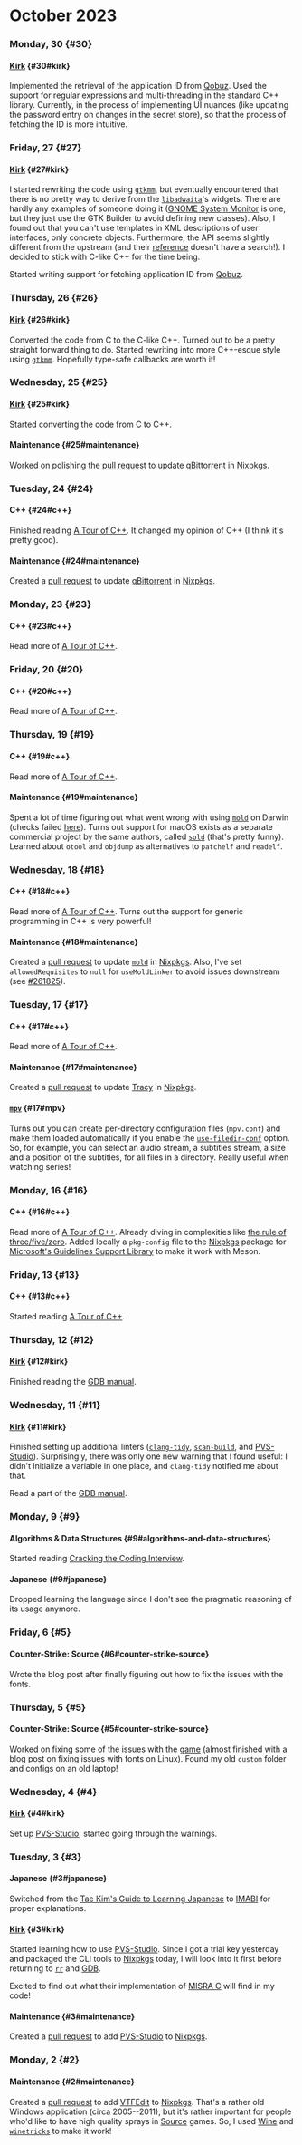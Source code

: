 # October 2023

### Monday, 30 {#30}

#### [Kirk](../../git.md#kirk) {#30#kirk}

Implemented the retrieval of the application ID from [Qobuz](https://www.qobuz.com). Used the support for regular expressions and multi-threading in the standard C++ library. Currently, in the process of implementing UI nuances (like updating the password entry on changes in the secret store), so that the process of fetching the ID is more intuitive.

### Friday, 27 {#27}

#### [Kirk](../../git.md#kirk) {#27#kirk}

I started rewriting the code using [`gtkmm`](https://gtkmm.org), but eventually encountered that there is no pretty way to derive from the [`libadwaita`](https://gitlab.gnome.org/GNOME/libadwaita)'s widgets. There are hardly any examples of someone doing it ([GNOME System Monitor](https://gitlab.gnome.org/GNOME/gnome-system-monitor/) is one, but they just use the GTK Builder to avoid defining new classes). Also, I found out that you can't use templates in XML descriptions of user interfaces, only concrete objects. Furthermore, the API seems slightly different from the upstream (and their [reference](https://gnome.pages.gitlab.gnome.org/gtkmm) doesn't have a search!). I decided to stick with C-like C++ for the time being.

Started writing support for fetching application ID from [Qobuz](https://www.qobuz.com).

### Thursday, 26 {#26}

#### [Kirk](../../git.md#kirk) {#26#kirk}

Converted the code from C to the C-like C++. Turned out to be a pretty straight forward thing to do. Started rewriting into more C++-esque style using [`gtkmm`](https://gtkmm.org). Hopefully type-safe callbacks are worth it!

### Wednesday, 25 {#25}

#### [Kirk](../../git.md#kirk) {#25#kirk}

Started converting the code from C to C++.

#### Maintenance {#25#maintenance}

Worked on polishing the [pull request](https://github.com/NixOS/nixpkgs/pull/263111) to update [qBittorrent](https://www.qbittorrent.org) in [Nixpkgs](https://github.com/NixOS/nixpkgs).

### Tuesday, 24 {#24}

#### C++ {#24#c++}

Finished reading [A Tour of C++](https://www.stroustrup.com/tour3.html). It changed my opinion of C++ (I think it's pretty good).

#### Maintenance {#24#maintenance}

Created a [pull request](https://github.com/NixOS/nixpkgs/pull/263111) to update [qBittorrent](https://www.qbittorrent.org) in [Nixpkgs](https://github.com/NixOS/nixpkgs).

### Monday, 23 {#23}

#### C++ {#23#c++}

Read more of [A Tour of C++](https://www.stroustrup.com/tour3.html).

### Friday, 20 {#20}

#### C++ {#20#c++}

Read more of [A Tour of C++](https://www.stroustrup.com/tour3.html).

### Thursday, 19 {#19}

#### C++ {#19#c++}

Read more of [A Tour of C++](https://www.stroustrup.com/tour3.html).

#### Maintenance {#19#maintenance}

Spent a lot of time figuring out what went wrong with using [`mold`](https://github.com/rui314/mold) on Darwin (checks failed [here](https://github.com/NixOS/nixpkgs/pull/261856)). Turns out support for macOS exists as a separate commercial project by the same authors, called [`sold`](https://github.com/bluewhalesystems/sold) (that's pretty funny). Learned about `otool` and `objdump` as alternatives to `patchelf` and `readelf`.

### Wednesday, 18 {#18}

#### C++ {#18#c++}

Read more of [A Tour of C++](https://www.stroustrup.com/tour3.html). Turns out the support for generic programming in C++ is very powerful!

#### Maintenance {#18#maintenance}

Created a [pull request](https://github.com/NixOS/nixpkgs/pull/261856) to update [`mold`](https://github.com/rui314/mold) in [Nixpkgs](https://github.com/NixOS/nixpkgs). Also, I've set `allowedRequisites` to `null` for `useMoldLinker` to avoid issues downstream (see [#261825](https://github.com/NixOS/nixpkgs/issues/261825)).

### Tuesday, 17 {#17}

#### C++ {#17#c++}

Read more of [A Tour of C++](https://www.stroustrup.com/tour3.html).

#### Maintenance {#17#maintenance}

Created a [pull request](https://github.com/NixOS/nixpkgs/pull/261589) to update [Tracy](https://github.com/wolfpld/tracy) in [Nixpkgs](https://github.com/NixOS/nixpkgs).

#### [`mpv`](https://mpv.io) {#17#mpv}

Turns out you can create per-directory configuration files (`mpv.conf`) and make them loaded automatically if you enable the [`use-filedir-conf`](https://mpv.io/manual/stable/#options-use-filedir-conf) option. So, for example, you can select an audio stream, a subtitles stream, a size and a position of the subtitles, for all files in a directory. Really useful when watching series!

### Monday, 16 {#16}

#### C++ {#16#c++}

Read more of [A Tour of C++](https://www.stroustrup.com/tour3.html). Already diving in complexities like [the rule of three/five/zero](https://en.cppreference.com/w/cpp/language/rule_of_three). Added locally a `pkg-config` file to the [Nixpkgs](https://github.com/NixOS/nixpkgs) package for [Microsoft's Guidelines Support Library](https://github.com/Microsoft/GSL) to make it work with Meson.

### Friday, 13 {#13}

#### C++ {#13#c++}

Started reading [A Tour of C++](https://www.stroustrup.com/tour3.html).

### Thursday, 12 {#12}

#### [Kirk](../../git.md#kirk) {#12#kirk}

Finished reading the [GDB manual](https://sourceware.org/gdb/current/onlinedocs/gdb).

### Wednesday, 11 {#11}

#### [Kirk](../../git.md#kirk) {#11#kirk}

Finished setting up additional linters ([`clang-tidy`](https://clang.llvm.org/extra/clang-tidy), [`scan-build`](https://clang-analyzer.llvm.org/scan-build.html), and [PVS-Studio](https://pvs-studio.com)). Surprisingly, there was only one new warning that I found useful: I didn't initialize a variable in one place, and `clang-tidy` notified me about that.

Read a part of the [GDB manual](https://sourceware.org/gdb/current/onlinedocs/gdb).

### Monday, 9 {#9}

#### Algorithms & Data Structures {#9#algorithms-and-data-structures}

Started reading [Cracking the Coding Interview](https://www.amazon.com/dp/0984782850).

#### Japanese {#9#japanese}

Dropped learning the language since I don't see the pragmatic reasoning of its usage anymore.

### Friday, 6 {#5}

#### Counter-Strike: Source {#6#counter-strike-source}

Wrote the blog post after finally figuring out how to fix the issues with the fonts.

### Thursday, 5 {#5}

#### Counter-Strike: Source {#5#counter-strike-source}

Worked on fixing some of the issues with the [game](https://en.wikipedia.org/wiki/Counter-Strike:_Source) (almost finished with a blog post on fixing issues with fonts on Linux). Found my old `custom` folder and configs on an old laptop!

### Wednesday, 4 {#4}

#### [Kirk](../../git.md#kirk) {#4#kirk}

Set up [PVS-Studio](https://pvs-studio.com/en/pvs-studio), started going through the warnings.

### Tuesday, 3 {#3}

#### Japanese {#3#japanese}

Switched from the [Tae Kim's Guide to Learning Japanese](https://guidetojapanese.org/learn/complete) to [IMABI](https://imabi.org) for proper explanations.

#### [Kirk](../../git.md#kirk) {#3#kirk}

Started learning how to use [PVS-Studio](https://pvs-studio.com/en/pvs-studio). Since I got a trial key yesterday and packaged the CLI tools to [Nixpkgs](https://github.com/NixOS/nixpkgs) today, I will look into it first before returning to [`rr`](https://github.com/rr-debugger/rr) and [GDB](https://www.sourceware.org/gdb).

Excited to find out what their implementation of [MISRA C](https://en.wikipedia.org/wiki/MISRA_C) will find in my code!

#### Maintenance {#3#maintenance}

Created a [pull request](https://github.com/NixOS/nixpkgs/pull/258817) to add [PVS-Studio](https://pvs-studio.com/en/pvs-studio) to [Nixpkgs](https://github.com/NixOS/nixpkgs).

### Monday, 2 {#2}

#### Maintenance {#2#maintenance}

Created a [pull request](https://github.com/NixOS/nixpkgs/pull/258646) to add [VTFEdit](https://developer.valvesoftware.com/wiki/VTFEdit) to [Nixpkgs](https://github.com/NixOS/nixpkgs). That's a rather old Windows application (circa 2005--2011), but it's rather important for people who'd like to have high quality sprays in [Source](https://en.wikipedia.org/wiki/Source) games. So, I used [Wine](https://en.wikipedia.org/wiki/Wine_(software)) and [`winetricks`](https://github.com/Winetricks/winetricks) to make it work!
